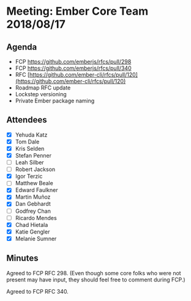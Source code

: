 # Meeting: Ember Core Team 2018/08/17

## Agenda
- FCP https://github.com/emberjs/rfcs/pull/298
- FCP https://github.com/emberjs/rfcs/pull/340
- RFC [https://github.com/ember-cli/rfcs/pull/120](https://github.com/ember-cli/rfcs/pull/120)
- Roadmap RFC update
- Lockstep versioning
- Private Ember package naming

## Attendees

- [x] Yehuda Katz
- [x] Tom Dale
- [x] Kris Selden
- [x] Stefan Penner
- [ ] Leah Silber
- [ ] Robert Jackson
- [x] Igor Terzic
- [ ] Matthew Beale
- [x] Edward Faulkner
- [x] Martin Muñoz
- [x] Dan Gebhardt
- [ ] Godfrey Chan
- [ ] Ricardo Mendes
- [x] Chad Hietala
- [x] Katie Gengler
- [x] Melanie Sumner

## Minutes

Agreed to FCP RFC 298. (Even though some core folks who were not present may have input, they should feel free to comment during FCP.)

Agreed to FCP RFC 340.

